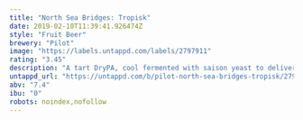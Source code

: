 ```yaml
---
title: "North Sea Bridges: Tropisk"
date: 2019-02-10T11:39:41.926474Z
style: "Fruit Beer"
brewery: "Pilot"
image: "https://labels.untappd.com/labels/2797911"
rating: "3.45"
description: "A tart DryPA, cool fermented with saison yeast to deliver a crisp, super-dry funk. With virtually no bittering hops, pineapple and grapefruit bring tropical tang to compliment the fruity dry-hopping additions."
untappd_url: "https://untappd.com/b/pilot-north-sea-bridges-tropisk/2797911"
abv: "7.4"
ibu: "0"
robots: noindex,nofollow
---
```

